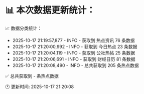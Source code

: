 📊 本次数据更新统计：
==========================

📈 数据分类统计：
- 2025-10-17 21:19:57,877 - INFO - 获取到 热点资讯 76 条数据
- 2025-10-17 21:20:00,992 - INFO - 获取到 今日热点 23 条数据
- 2025-10-17 21:20:04,119 - INFO - 获取到 公社热帖 25 条数据
- 2025-10-17 21:20:06,691 - INFO - 获取到 财经日历 81 条数据
- 2025-10-17 21:20:08,490 - INFO - 总共获取到 205 条热点数据

✅ 总共获取到 - 条热点数据

🕐 更新时间: 2025-10-17 21:20:08
